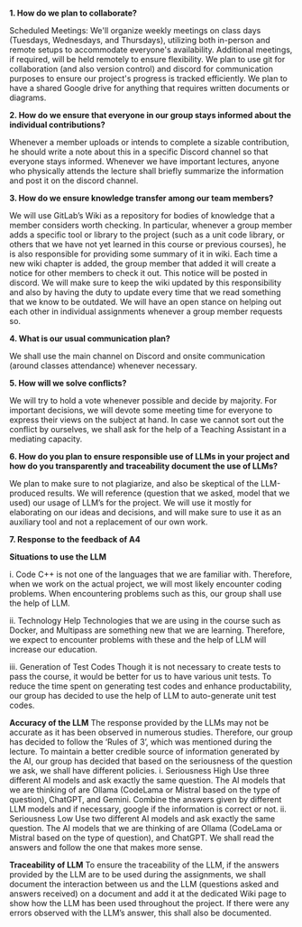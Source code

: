 **1. How do we plan to collaborate?**

Scheduled Meetings: We'll organize weekly meetings on class days (Tuesdays, Wednesdays, and Thursdays), utilizing both in-person and remote setups to accommodate everyone's availability. Additional meetings, if required, will be held remotely to ensure flexibility.
We plan to use git for collaboration (and also version control) and discord for communication purposes to ensure our project's progress is tracked efficiently. We plan to have a shared Google drive for anything that requires written documents or diagrams.


**2. How do we ensure that everyone in our group stays informed about the individual contributions?**

Whenever a member uploads or intends to complete a sizable contribution, he should write a note about this in a specific Discord channel so that everyone stays informed.
Whenever we have important lectures, anyone who physically attends the lecture shall briefly summarize the information and post it on the discord channel.


**3. How do we ensure knowledge transfer among our team members?**

We will use GitLab’s Wiki as a repository for bodies of knowledge that a member considers worth checking. In particular, whenever a group member adds a specific tool or library to the project (such as a unit code library, or others that we have not yet learned in this course or previous courses), he is also responsible for providing some summary of it in wiki.
Each time a new wiki chapter is added, the group member that added it will create a notice for other members to check it out. This notice will be posted in discord.
We will make sure to keep the wiki updated by this responsibility and also by having the duty to update every time that we read something that we know to be outdated.
We will have an open stance on helping out each other in individual assignments whenever a group member requests so.


**4. What is our usual communication plan?**

We shall use the main channel on Discord and onsite communication (around classes attendance) whenever necessary.


**5. How will we solve conflicts?**

We will try to hold a vote whenever possible and decide by majority. For important decisions, we will devote some meeting time for everyone to express their views on the subject at hand.
In case we cannot sort out the conflict by ourselves, we shall ask for the help of a Teaching Assistant in a mediating capacity.


**6. How do you plan to ensure responsible use of LLMs in your project and how do you transparently and traceability document the use of LLMs?**

We plan to make sure to not plagiarize, and also be skeptical of the LLM-produced results. We will reference (question that we asked, model that we used) our usage of LLM’s for the project. We will use it mostly for elaborating on our ideas and decisions, and will make sure to use it as an auxiliary tool and not a replacement of our own work.


**7. Response to the feedback of A4**

**Situations to use the LLM**

i. Code
C++ is not one of the languages that we are familiar with. Therefore, when we work on the actual project, we will most likely encounter coding problems. When encountering problems such as this, our group shall use the help of LLM.


ii. Technology Help
Technologies that we are using in the course such as Docker, and Multipass are something new that we are learning. Therefore, we expect to encounter problems with these and the help of LLM will increase our education.


iii. Generation of Test Codes
Though it is not necessary to create tests to pass the course, it would be better for us to have various unit tests. To reduce the time spent on generating test codes and enhance productability, our group has decided to use the help of LLM to auto-generate unit test codes.


**Accuracy of the LLM**
The response provided by the LLMs may not be accurate as it has been observed in numerous studies. Therefore, our group has decided to follow the ‘Rules of 3’, which was mentioned during the lecture. To maintain a better credible source of information generated by the AI, our group has decided that based on the seriousness of the question we ask, we shall have different policies.
i. Seriousness High
Use three different AI models and ask exactly the same question. The AI models that we are thinking of are Ollama (CodeLama or Mistral based on the type of question), ChatGPT, and Gemini. Combine the answers given by different LLM models and if necessary, google if the information is correct or not.
ii. Seriousness Low
Use two different AI models and ask exactly the same question. The AI models that we are thinking of are Ollama (CodeLama or Mistral based on the type of question), and ChatGPT. We shall read the answers and follow the one that makes more sense.


**Traceability of LLM**
To ensure the traceability of the LLM, if the answers provided by the LLM are to be used during the assignments, we shall document the interaction between us and the LLM (questions asked and answers received) on a document and add it at the dedicated Wiki page to show how the LLM has been used throughout the project. If there were any errors observed with the LLM’s answer, this shall also be documented.
